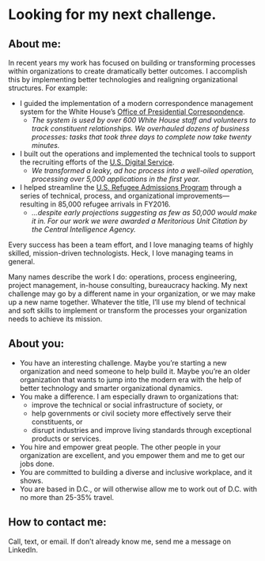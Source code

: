 # Looking for my next challenge.

## About me:

In recent years my work has focused on building or transforming processes within organizations to create dramatically better outcomes. I accomplish this by implementing better technologies and realigning organizational structures. For example:

- I guided the implementation of a modern correspondence management system for the White House’s [Office of Presidential Correspondence](https://www.nytimes.com/2017/01/17/magazine/what-americans-wrote-to-obama.html?_r=0).
  - *The system is used by over 600 White House staff and volunteers to track constituent relationships. We overhauled dozens of business processes: tasks that took three days to complete now take twenty minutes.*
- I built out the operations and implemented the technical tools to support the recruiting efforts of the [U.S. Digital Service](https://www.usds.gov/join).
  - *We transformed a leaky, ad hoc process into a well-oiled operation, processing over 5,000 applications in the first year.*
- I helped streamline the [U.S. Refugee Admissions Program](http://www.webbyawards.com/news/how-a-small-troop-of-techies-led-the-us-syrian-refugee-surge/) through a series of technical, process, and organizational improvements—resulting in 85,000 refugee arrivals in FY2016.
  - *…despite early projections suggesting as few as 50,000 would make it in. For our work we were awarded a Meritorious Unit Citation by the Central Intelligence Agency.*

Every success has been a team effort, and I love managing teams of highly skilled, mission-driven technologists. Heck, I love managing teams in general.

Many names describe the work I do: operations, process engineering, project management, in-house consulting, bureaucracy hacking. My next challenge may go by a different name in your organization, or we may make up a new name together. Whatever the title, I’ll use my blend of technical and soft skills to implement or transform the processes your organization needs to achieve its mission.


## About you:

- You have an interesting challenge. Maybe you’re starting a new organization and need someone to help build it. Maybe you’re an older organization that wants to jump into the modern era with the help of better technology and smarter organizational dynamics.
- You make a difference. I am especially drawn to organizations that:
  - improve the technical or social infrastructure of society, or
  - help governments or civil society more effectively serve their constituents, or
  - disrupt industries and improve living standards through exceptional products or services.
- You hire and empower great people. The other people in your organization are excellent, and you empower them and me to get our jobs done.
- You are committed to building a diverse and inclusive workplace, and it shows.
- You are based in D.C., or will otherwise allow me to work out of D.C. with no more than 25-35% travel.



## How to contact me:

Call, text, or email. If don’t already know me, send me a message on LinkedIn.
